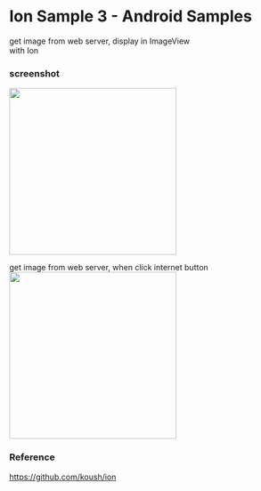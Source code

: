 Ion Sample 3 - Android Samples
===============

get image from web server, display in ImageView <br/>
with Ion <br/>

### screenshot <br/>
<image src="https://raw.githubusercontent.com/ohwada/Android_Samples/master/IonSample3/screenshot/screenshot_ion_main.png" width="300" /><br/>

get image from web server, when click internet button <br/>
<image src="https://raw.githubusercontent.com/ohwada/Android_Samples/master/IonSample3/screenshot/screenshot_ion_internet.png" width="300" /><br/>


### Reference <br/>
https://github.com/koush/ion

